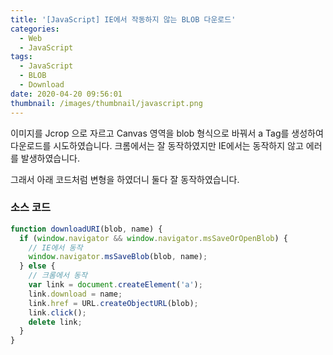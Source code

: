 ```yaml
---
title: '[JavaScript] IE에서 작동하지 않는 BLOB 다운로드'
categories:
  - Web
  - JavaScript
tags:
  - JavaScript
  - BLOB
  - Download
date: 2020-04-20 09:56:01
thumbnail: /images/thumbnail/javascript.png
---
```


이미지를 Jcrop 으로 자르고 Canvas 영역을 blob 형식으로 바꿔서 a Tag를 생성하여 다운로드를 시도하였습니다. 크롬에서는 잘 동작하였지만 IE에서는 동작하지 않고 에러를 발생하였습니다.

그래서 아래 코드처럼 변형을 하였더니 둘다 잘 동작하였습니다.

### 소스 코드

```js
function downloadURI(blob, name) {
  if (window.navigator && window.navigator.msSaveOrOpenBlob) {
    // IE에서 동작
    window.navigator.msSaveBlob(blob, name);
  } else {
    // 크롬에서 동작
    var link = document.createElement('a');
    link.download = name;
    link.href = URL.createObjectURL(blob);
    link.click();
    delete link;
  }
}
```
